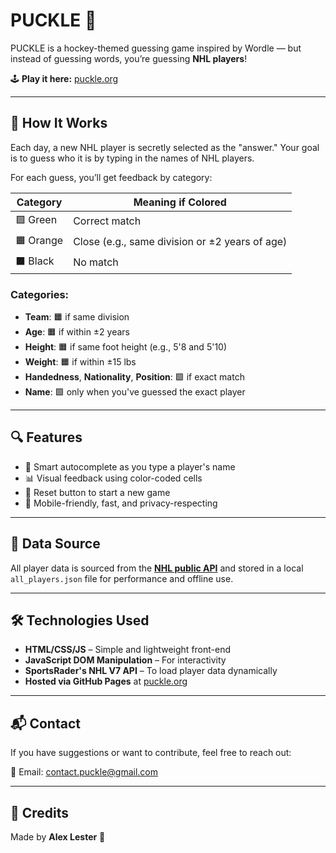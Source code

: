# PUCKLE 🏒

PUCKLE is a hockey-themed guessing game inspired by Wordle — but instead of guessing words, you’re guessing **NHL players**!

🕹️ **Play it here:** [puckle.org](https://puckle.org)

---

## 🧠 How It Works

Each day, a new NHL player is secretly selected as the "answer." Your goal is to guess who it is by typing in the names of NHL players.

For each guess, you’ll get feedback by category:

| Category     | Meaning if Colored |
|--------------|--------------------|
| 🟩 Green     | Correct match      |
| 🟧 Orange    | Close (e.g., same division or ±2 years of age) |
| ⬛ Black     | No match           |

### Categories:
- **Team**: 🟧 if same division
- **Age**: 🟧 if within ±2 years
- **Height**: 🟧 if same foot height (e.g., 5'8 and 5'10)
- **Weight**: 🟧 if within ±15 lbs
- **Handedness**, **Nationality**, **Position**: 🟩 if exact match
- **Name**: 🟩 only when you've guessed the exact player

---

## 🔍 Features

- 🧠 Smart autocomplete as you type a player's name
- 📊 Visual feedback using color-coded cells
- 🔄 Reset button to start a new game
- 🔐 Mobile-friendly, fast, and privacy-respecting

---

## 📡 Data Source

All player data is sourced from the **[NHL public API](https://www.nhl.com)** and stored in a local `all_players.json` file for performance and offline use.

---

## 🛠️ Technologies Used

- **HTML/CSS/JS** – Simple and lightweight front-end
- **JavaScript DOM Manipulation** – For interactivity
- **SportsRader's NHL V7 API** – To load player data dynamically
- **Hosted via GitHub Pages** at [puckle.org](https://puckle.org)

---

## 📬 Contact

If you have suggestions or want to contribute, feel free to reach out:

📧 Email: [contact.puckle@gmail.com](mailto:contact.puckle@gmail.com)

---

## 🙌 Credits

Made by **Alex Lester** 🏒
